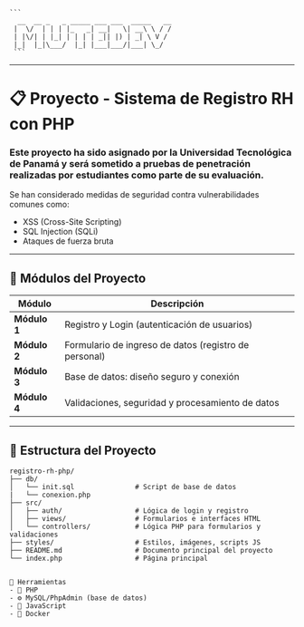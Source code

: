 <pre lang="markdown"><code>```
  __  __ _   _ _____ ___ ___  _____   __
 |  \/  | | | |_   _| __|   \| __\ \ / /
 | |\/| | |_| | | | | _|| |) | _| \ V / 
 |_|  |_|\___/  |_| |___|___/|___| \_/  
 ``` </code></pre> 
---

# 📋 Proyecto - Sistema de Registro RH con PHP

### Este proyecto ha sido asignado por la Universidad Tecnológica de Panamá y será sometido a pruebas de penetración realizadas por estudiantes como parte de su evaluación.

Se han considerado medidas de seguridad contra vulnerabilidades comunes como:
- XSS (Cross-Site Scripting)
- SQL Injection (SQLi)
- Ataques de fuerza bruta
---

## 🧩 Módulos del Proyecto

| Módulo           | Descripción                                            |
|------------------|--------------------------------------------------------|
| **Módulo 1**     | Registro y Login (autenticación de usuarios)           |
| **Módulo 2**     | Formulario de ingreso de datos (registro de personal)  |
| **Módulo 3**     | Base de datos: diseño seguro y conexión                |
| **Módulo 4**     | Validaciones, seguridad y procesamiento de datos       |

---

## 📁 Estructura del Proyecto

```plaintext
registro-rh-php/
├── db/
│   └── init.sql               # Script de base de datos
|   └── conexion.php         
├── src/
│   ├── auth/                  # Lógica de login y registro
│   ├── views/                 # Formularios e interfaces HTML
│   └── controllers/           # Lógica PHP para formularios y validaciones
├── styles/                    # Estilos, imágenes, scripts JS
├── README.md                  # Documento principal del proyecto
└── index.php                  # Página principal


🧠 Herramientas
- 🐘 PHP
- ⚙️ MySQL/PhpAdmin (base de datos)
- 🧠 JavaScript 
- 🐳 Docker
